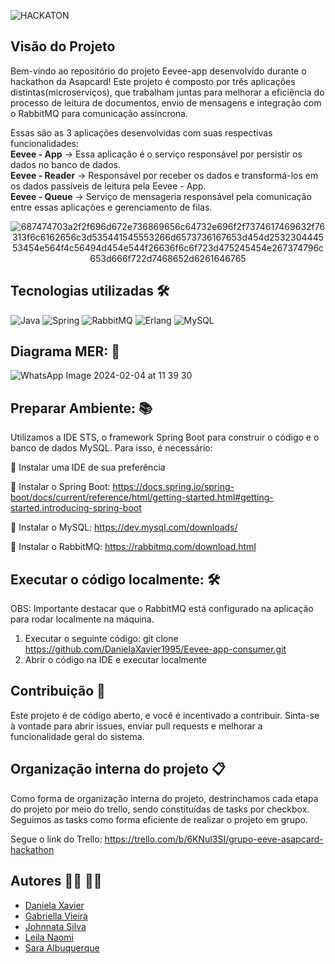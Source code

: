 ![HACKATON](https://github.com/DanielaXavier1995/Grupo-Eeve_Asapcard-Hackathon/assets/147341840/48c8f780-bb70-4aaf-b085-0a7b844d0d5f)

## Visão do Projeto
Bem-vindo ao repositório do projeto Eevee-app desenvolvido durante o hackathon da Asapcard! 
Este projeto é composto por três aplicações distintas(microserviços), que trabalham juntas para melhorar a eficiência do processo de leitura de documentos, envio de mensagens e integração com o RabbitMQ para comunicação assíncrona.

Essas são as 3 aplicações desenvolvidas com suas respectivas funcionalidades:
**<br/>Eevee - App** -> Essa aplicação é o serviço responsável por persistir os dados no banco de dados.
**<br/>Eevee - Reader** -> Responsável por receber os dados e transformá-los em os dados passíveis de leitura pela Eevee - App.
**<br/>Eevee - Queue** -> Serviço de mensageria responsável pela comunicação entre essas aplicações e gerenciamento de filas.

<div align="middle">
  
 ![687474703a2f2f696d672e736869656c64732e696f2f7374617469632f76313f6c6162656c3d535441545553266d6573736167653d454d253230444553454e564f4c56494d454e544f26636f6c6f723d475245454e267374796c653d666f722d7468652d6261646765](https://github.com/DanielaXavier1995/Grupo-Eeve_Asapcard-Hackathon/assets/147341840/3903ee25-3aab-4dce-8700-56f1b11b2259)
 
</div>

## Tecnologias utilizadas 🛠️
![Java](https://img.shields.io/badge/java-%23ED8B00.svg?style=for-the-badge&logo=openjdk&logoColor=white)
![Spring](https://img.shields.io/badge/spring-%236DB33F.svg?style=for-the-badge&logo=spring&logoColor=white)
![RabbitMQ](https://img.shields.io/badge/Rabbitmq-FF6600?style=for-the-badge&logo=rabbitmq&logoColor=white)
![Erlang](https://img.shields.io/badge/Erlang-white.svg?style=for-the-badge&logo=erlang&logoColor=a90533)
![MySQL](https://img.shields.io/badge/mysql-%2300f.svg?style=for-the-badge&logo=mysql&logoColor=white)

## Diagrama MER: 📂
![WhatsApp Image 2024-02-04 at 11 39 30](https://github.com/DanielaXavier1995/Grupo-Eeve_Asapcard-Hackathon/assets/147341840/58d2b011-892e-4da3-aba0-ebd8085c1011)

## Preparar Ambiente: 📚
Utilizamos a IDE STS, o framework Spring Boot para construir o código e o banco de dados MySQL. Para isso, é necessário:

📌 Instalar uma IDE de sua preferência

📌 Instalar o Spring Boot: https://docs.spring.io/spring-boot/docs/current/reference/html/getting-started.html#getting-started.introducing-spring-boot

📌 Instalar o MySQL: https://dev.mysql.com/downloads/

📌 Instalar o RabbitMQ: https://rabbitmq.com/download.html

## Executar o código localmente: 🛠️
OBS: Importante destacar que o RabbitMQ está configurado na aplicação para rodar localmente na máquina.

1. Executar o seguinte código: git clone https://github.com/DanielaXavier1995/Eevee-app-consumer.git
2. Abrir o código na IDE e executar localmente

## Contribuição 💭
Este projeto é de código aberto, e você é incentivado a contribuir. Sinta-se à vontade para abrir issues, enviar pull requests e melhorar a funcionalidade geral do sistema.

## Organização interna do projeto 📋
Como forma de organização interna do projeto, destrinchamos cada etapa do projeto  por meio do trello, sendo constituídas de tasks por checkbox. Seguimos as tasks como forma eficiente de realizar o projeto em grupo.</br>

Segue o link do Trello: https://trello.com/b/6KNul3SI/grupo-eeve-asapcard-hackathon

## Autores 👨‍💻 👩‍💻
- [Daniela Xavier](https://www.linkedin.com/in/dani-xavier/)
- [Gabriella Vieira](https://www.linkedin.com/in/gabriellavieirabruno/)
- [Johnnata Silva](https://www.linkedin.com/in/johnnata-silva/)
- [Leila Naomi](https://www.linkedin.com/in/leila-naomi-souza-sugiyama/)
- [Sara Albuquerque](https://www.linkedin.com/in/saraalbuquerque/)
